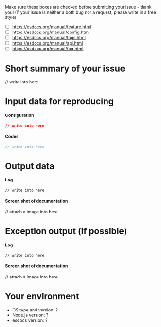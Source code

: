Make sure these boxes are checked before submitting your issue - thank you!
(If your issue is neither a both bug nor a request, please write in a free style)
- [ ] https://esdocs.org/manual/feature.html
- [ ] https://esdocs.org/manual/config.html
- [ ] https://esdocs.org/manual/tags.html
- [ ] https://esdocs.org/manual/api.html
- [ ] https://esdocs.org/manual/faq.html

# Short summary of your issue
// write into here

# Input data for reproducing
#### Configuration
```json
// write into here
```

#### Codes
```js
// write into here
```

# Output data
#### Log
```
// write into here
```

#### Screen shot of documentation
// attach a image into here

# Exception output (if possible)
#### Log
```
// write into here
```

#### Screen shot of documentation
// attach a image into here

# Your environment
- OS type and version: ?
- Node.js version: ?
- esdocs version: ?

